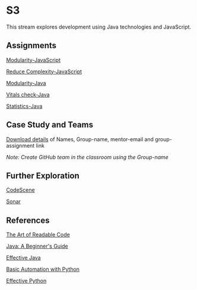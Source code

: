 # S3

This stream explores development using Java technologies and JavaScript.

## Assignments

[Modularity-JavaScript](https://classroom.github.com/a/r0HK1OZW)

[Reduce Complexity-JavaScript](https://classroom.github.com/a/Ft3dXs_E)

[Modularity-Java](https://classroom.github.com/a/StH_x0Tt)

[Vitals check-Java](https://classroom.github.com/a/B17I0kQs)

[Statistics-Java](https://classroom.github.com/a/lpIqcdWI)

## Case Study and Teams

[Download details](case-teams/S3-case-groups.pdf)
of Names, Group-name, mentor-email and group-assignment link

*Note: Create GitHub team in the classroom using the Group-name*

## Further Exploration

[CodeScene](https://codescene.io/)

[Sonar](https://sonarcloud.io/)

## References

[The Art of Readable Code](https://learning.oreilly.com/library/view/the-art-of/9781449318482/)

[Java: A Beginner's Guide](https://learning.oreilly.com/library/view/java-a-beginners/9781260440225/)

[Effective Java](https://learning.oreilly.com/library/view/effective-java/9780134686097/)

[Basic Automation with Python](https://automatetheboringstuff.com/)

[Effective Python](https://learning.oreilly.com/library/view/effective-python-90/9780134854717/)
